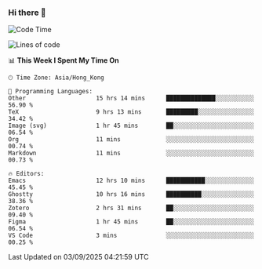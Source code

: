 ### Hi there 👋

<!--
**nicehiro/nicehiro** is a ✨ _special_ ✨ repository because its `README.md` (this file) appears on your GitHub profile.

Here are some ideas to get you started:

- 🔭 I’m currently working on ...
- 🌱 I’m currently learning ...
- 👯 I’m looking to collaborate on ...
- 🤔 I’m looking for help with ...
- 💬 Ask me about ...
- 📫 How to reach me: ...
- 😄 Pronouns: ...
- ⚡ Fun fact: ...
-->

<!--START_SECTION:waka-->
![Code Time](http://img.shields.io/badge/Code%20Time-974%20hrs%2045%20mins-blue)

![Lines of code](https://img.shields.io/badge/From%20Hello%20World%20I%27ve%20Written-1.9%20million%20lines%20of%20code-blue)

📊 **This Week I Spent My Time On** 

```text
🕑︎ Time Zone: Asia/Hong_Kong

💬 Programming Languages: 
Other                    15 hrs 14 mins      ██████████████░░░░░░░░░░░   56.90 % 
TeX                      9 hrs 13 mins       █████████░░░░░░░░░░░░░░░░   34.42 % 
Image (svg)              1 hr 45 mins        ██░░░░░░░░░░░░░░░░░░░░░░░   06.54 % 
Org                      11 mins             ░░░░░░░░░░░░░░░░░░░░░░░░░   00.74 % 
Markdown                 11 mins             ░░░░░░░░░░░░░░░░░░░░░░░░░   00.73 % 

🔥 Editors: 
Emacs                    12 hrs 10 mins      ███████████░░░░░░░░░░░░░░   45.45 % 
Ghostty                  10 hrs 16 mins      ██████████░░░░░░░░░░░░░░░   38.36 % 
Zotero                   2 hrs 31 mins       ██░░░░░░░░░░░░░░░░░░░░░░░   09.40 % 
Figma                    1 hr 45 mins        ██░░░░░░░░░░░░░░░░░░░░░░░   06.54 % 
VS Code                  3 mins              ░░░░░░░░░░░░░░░░░░░░░░░░░   00.25 % 
```


 Last Updated on 03/09/2025 04:21:59 UTC
<!--END_SECTION:waka-->
